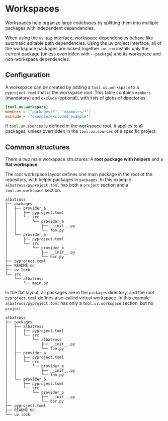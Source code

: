 # Workspaces

Workspaces help organize large codebases by splitting them into multiple packages with independent
dependencies.

When using the `uv pip` interface, workspace dependencies behave like automatic editable path
dependencies. Using the uv project interface, all of the workspace packages are locked together. `uv
run` installs only the current package (unless overridden with `--package`) and its workspace and
non-workspace dependencies.

## Configuration

A workspace can be created by adding a `tool.uv.workspace` to a `pyproject.toml` that is the
workspace root. This table contains `members` (mandatory) and `exclude` (optional), with lists of
globs of directories:

```toml title="pyproject.toml"
[tool.uv.workspace]
members = ["packages/*", "examples/*"]
exclude = ["example/excluded_example"]
```

If `tool.uv.sources` is defined in the workspace root, it applies to all packages, unless overridden
in the `tool.uv.sources` of a specific project.

## Common structures

There a two main workspace structures: A **root package with helpers** and a **flat workspace**. 

The root workspace layout defines one main package in the root of the repository, with helper
packages in `packages`. In this example `albatross/pyproject.toml` has both a `project` section and
a `tool.uv.workspace` section.

```text
albatross
├── packages
│   ├── provider_a
│   │   ├── pyproject.toml
│   │   └── src
│   │       └── provider_a
│   │           ├── __init__.py
│   │           └── foo.py
│   └── provider_b
│       ├── pyproject.toml
│       └── src
│           └── provider_b
│               ├── __init__.py
│               └── bar.py
├── pyproject.toml
├── README.md
├── uv.lock
└── src
    └── albatross
        └── main.py
```

In the flat layout, all packages are in the `packages` directory, and the root `pyproject.toml`
defines a so-called virtual workspace. In this example `albatross/pyproject.toml` has only a
`tool.uv.workspace` section, but no `project`.

```text
albatross
├── packages
│   ├── albatross
│   │   ├── pyproject.toml
│   │   └── src
│   │       └── albatross
│   │           ├── __init__.py
│   │           └── foo.py
│   ├── provider_a
│   │   ├── pyproject.toml
│   │   └── src
│   │       └── provider_a
│   │           ├── __init__.py
│   │           └── foo.py
│   └── provider_b
│       ├── pyproject.toml
│       └── src
│           └── provider_b
│               ├── __init__.py
│               └── bar.py
├── pyproject.toml
├── README.md
└── uv.lock
```
